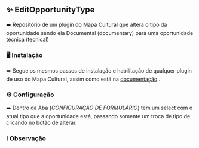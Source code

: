 ## ✨ EditOpportunityType
  
  ➡️ Repositório de um plugin do Mapa Cultural que altera o tipo da oportunidade sendo ela Documental (documentary) para uma oportunidade técnica (tecnical)

### 🖥️ Instalação
  ➡️ Segue os mesmos passos de instalação e habilitação de qualquer plugin de uso do Mapa Cultural, assim como está na [documentação](https://mapasculturais.gitbook.io/documentacao-para-desenvolvedores/formacao-para-desenvolvedores/plugins) .

### ⚙️ Configuração
  ➡️ Dentro da Aba (_CONFIGURAÇÃO DE FORMULÁRIO_) tem um select com o atual tipo que a oportunidade está, passando somente um troca de tipo de clicando no botão de alterar.

### ℹ️ Observação
